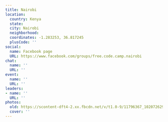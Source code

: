 ```yaml
---
title: Nairobi
location:
  country: Kenya
  state: 
  city: Nairobi
  neighborhood: 
  coordinates: -1.283253, 36.817245
  plusCode: ''
social:
  name: Facebook page
  URL: https://www.facebook.com/groups/free.code.camp.nairobi
chat:
  name: ''
  URL: ''
event:
  name: ''
  URL: ''
leaders:
- name: ''
  URL: ''
photos:
  old: https://scontent-dft4-2.xx.fbcdn.net/v/t1.0-9/11796367_10207262925949322_5764136958070505948_n.jpg?oh=80dedc091d9de77f79addb9026fa148d&oe=5994A495
  cover: ''
---
```

